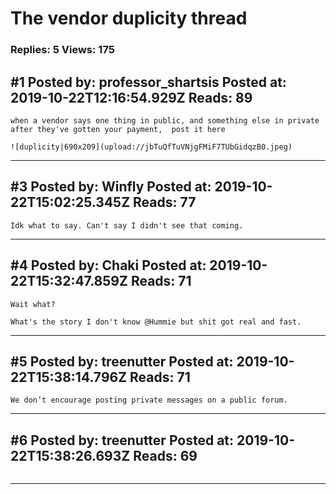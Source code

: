 # The vendor duplicity thread

### Replies: 5 Views: 175

## \#1 Posted by: professor_shartsis Posted at: 2019-10-22T12:16:54.929Z Reads: 89

```
when a vendor says one thing in public, and something else in private after they've gotten your payment,  post it here

![duplicity|690x209](upload://jbTuQfTuVNjgFMiF7TUbGidqzB0.jpeg)
```

---
## \#3 Posted by: Winfly Posted at: 2019-10-22T15:02:25.345Z Reads: 77

```
Idk what to say. Can't say I didn't see that coming.
```

---
## \#4 Posted by: Chaki Posted at: 2019-10-22T15:32:47.859Z Reads: 71

```
Wait what? 

What's the story I don't know @Hummie but shit got real and fast.
```

---
## \#5 Posted by: treenutter Posted at: 2019-10-22T15:38:14.796Z Reads: 71

```
We don’t encourage posting private messages on a public forum.
```

---
## \#6 Posted by: treenutter Posted at: 2019-10-22T15:38:26.693Z Reads: 69

```

```

---
